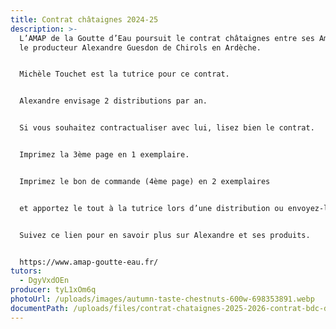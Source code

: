 ```yaml
---
title: Contrat châtaignes 2024-25
description: >-
  L’AMAP de la Goutte d’Eau poursuit le contrat châtaignes entre ses Amapiens et
  le producteur Alexandre Guesdon de Chirols en Ardèche.


  Michèle Touchet est la tutrice pour ce contrat.


  Alexandre envisage 2 distributions par an.


  Si vous souhaitez contractualiser avec lui, lisez bien le contrat.


  Imprimez la 3ème page en 1 exemplaire.


  Imprimez le bon de commande (4ème page) en 2 exemplaires


  et apportez le tout à la tutrice lors d’une distribution ou envoyez-le avec votre paiement à son adresse indiquée en bas de page.


  Suivez ce lien pour en savoir plus sur Alexandre et ses produits.


  https://www.amap-goutte-eau.fr/
tutors:
  - DgyVxdOEn
producer: tyL1xOm6q
photoUrl: /uploads/images/autumn-taste-chestnuts-600w-698353891.webp
documentPath: /uploads/files/contrat-chataignes-2025-2026-contrat-bdc-decembre-produits-disponibles-tarifs.pdf
---
```

